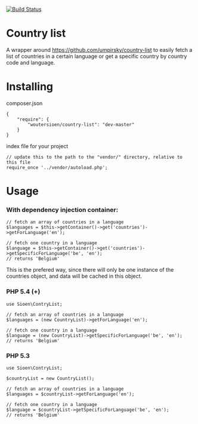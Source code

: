 [![Build Status](https://travis-ci.org/WouterSioen/country-list.svg?branch=master)](https://travis-ci.org/WouterSioen/country-list)

# Country list

A wrapper around <https://github.com/umpirsky/country-list> to easily fetch a list of countries in a certain language or get a specific country by country code and language.

# Installing

composer.json

    {
        "require": {
            "woutersioen/country-list": "dev-master"
        }
    }

index file for your project

    // update this to the path to the "vendor/" directory, relative to this file
    require_once '../vendor/autoload.php';

# Usage

### With dependency injection container:

    // fetch an array of countries in a language
    $languages = $this->getContainer()->get('countries')->getForLanguage('en');

    // fetch one country in a language
    $language = $this->getContainer()->get('countries')->getSpecificForLanguage('be', 'en');
    // returns 'Belgium'

This is the prefered way, since there will only be one instance of the countries object, and data will be cached in this object.

### PHP 5.4 (+)

    use Sioen\ContryList;

    // fetch an array of countries in a language
    $languages = (new CountryList)->getForLanguage('en');

    // fetch one country in a language
    $language = (new CountryList)->getSpecificForLanguage('be', 'en');
    // returns 'Belgium'

### PHP 5.3

    use Sioen\ContryList;

    $countryList = new CountryList();

    // fetch an array of countries in a language
    $languages = $countryList->getForLanguage('en');

    // fetch one country in a language
    $language = $countryList->getSpecificForLanguage('be', 'en');
    // returns 'Belgium'
